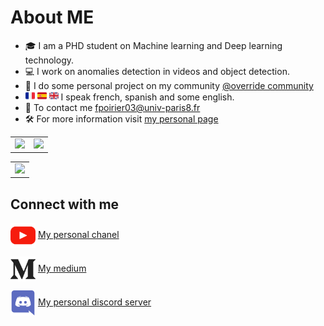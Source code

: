 <h1> About ME </h1>  

- 🎓 I am a PHD student on Machine learning and Deep learning technology.
- 💻 I work on anomalies detection in videos and object detection.
- 🌱 I do some personal project on my community [@override community](https://github.com/override-community)
- <img src="https://github.com/Fab16BSB/Fab16BSB.github.io/blob/main/Image/france.png" width=15, height=15 style="cursor:text"/> <img src="https://github.com/Fab16BSB/Fab16BSB.github.io/blob/main/Image/espagne.png" width=15, height=15 style="cursor:text"/> <img src="https://github.com/Fab16BSB/Fab16BSB.github.io/blob/main/Image/anglais.png" width=15, height=15 style="cursor:text"/> I speak french, spanish and some english.
- 📧 To contact me <a href="mailto:fpoirier03@univ-paris8.fr">fpoirier03@univ-paris8.fr</a>
- 🛠️ For more information visit <a href="https://fab16bsb.github.io/index.html" style="cursor:help"> my personal page </a>

<table>
  <tr class="noborder">
    <td>
      <img src="https://github-readme-stats.vercel.app/api?username=Fab16BSB&show_icons=true&include_all_commits=true&count_private=true&hide_border=true&theme=algolia"   />
    </td>
    <td>
      <img src=https://github-readme-streak-stats.herokuapp.com?user=Fab16BSB&theme=react&hide_border=true&date_format=j%20M%5B%20Y%5D />
    </td>                      
   </tr>
</table>

<table>
  <tr class="noborder">
    <td>
       <img src="https://activity-graph.herokuapp.com/graph?username=Fab16BSB&bg_color=000000&color=ffffff&line=3a88fe&point=77bb41&area=true&hide_border=true" />
    </td>
  </tr>
</table>

<h2> Connect with me </h2>
<p align="left"><img src="https://github.com/Fab16BSB/Fab16BSB.github.io/blob/main/Image/youtube_icon.png" align="center" alt="youtube" height="40" width="40"> <a href = "https://www.youtube.com/channel/UCHS2xgITwh7olsnznmq8o0A" title="personal youtube chanel"> My personal chanel </a> <br>
  
<img src="https://github.com/Fab16BSB/Fab16BSB.github.io/blob/main/Image/medium_icon.png" align="center" alt="medium" height="40" width="40"> <a href ="https://medium.com/@fab.16" title="personal medium"> My medium </a> <br>
  
<img src="https://github.com/Fab16BSB/Fab16BSB.github.io/blob/main/Image/discord_icon.png" align="center" alt="discord" height="40" width="40"> <a href="https://discord.gg/pgEUk9xVKe" title="personal discord serveur"> My personal discord server </a>
</p>
